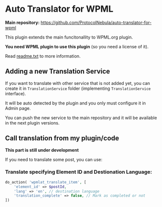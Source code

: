 # Auto Translator for WPML

**Main repository:** https://github.com/ProtocolNebula/auto-translator-for-wpml

This plugin extends the main funcitonallity to WPML.org plugin.

**You need WPML plugin to use this plugin** (so you need a license of it).

Read [readme.txt](readme.txt) to more information.

## Adding a new Translation Service

If you want to translate with other service that is not added yet, you can create it in ```TranslationService``` folder (implementing ```TranslationService``` interface).

It will be auto detected by the plugin and you only must configure it in Admin page.

You can push the new service to the main repository and it will be available in the next plugin versions.

## Call translation from my plugin/code

**This part is still under development**

If you need to translate some post, you can use:

### Translate specifying Element ID and Destionation Language:

```php
do_action( 'wpmlat_translate_item', [
    'element_id' => $postId,
    'lang' => 'en', // destination language
    'translation_complete' => false, // Mark as completed or not
])
``` 
